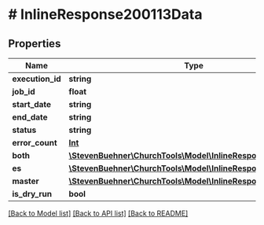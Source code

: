 # # InlineResponse200113Data

## Properties

Name | Type | Description | Notes
------------ | ------------- | ------------- | -------------
**execution_id** | **string** |  |
**job_id** | **float** |  |
**start_date** | **string** |  |
**end_date** | **string** |  |
**status** | **string** |  |
**error_count** | [**Int**](Int.md) |  | [optional]
**both** | [**\StevenBuehner\ChurchTools\Model\InlineResponse200113Both**](InlineResponse200113Both.md) |  | [optional]
**es** | [**\StevenBuehner\ChurchTools\Model\InlineResponse200113Es**](InlineResponse200113Es.md) |  | [optional]
**master** | [**\StevenBuehner\ChurchTools\Model\InlineResponse200113Es**](InlineResponse200113Es.md) |  | [optional]
**is_dry_run** | **bool** |  | [optional]

[[Back to Model list]](../../README.md#models) [[Back to API list]](../../README.md#endpoints) [[Back to README]](../../README.md)
